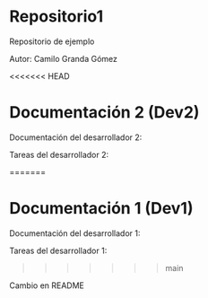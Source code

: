 # Repositorio1
Repositorio de ejemplo

Autor: Camilo Granda Gómez

<<<<<<< HEAD
# Documentación 2 (Dev2)
Documentación del desarrollador 2:

Tareas del desarrollador 2:

=======
# Documentación 1 (Dev1)
Documentación del desarrollador 1:

Tareas del desarrollador 1:
>>>>>>> main

Cambio en README